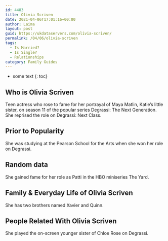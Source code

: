 ```yaml
---
id: 4483
title: Olivia Scriven
date: 2021-04-06T17:01:16+00:00
author: Laima
layout: post
guid: https://ukdataservers.com/olivia-scriven/
permalink: /04/06/olivia-scriven
tags:
  - Is Married?
  - Is Single?
  - Relationships
category: Family Guides
---
```


* some text
{: toc}


## Who is Olivia Scriven
                  
                  
                  
Teen actress who rose to fame for her portrayal of Maya Matlin, Katie&#8217;s little sister, on season 11 of the popular series Degrassi: The Next Generation. She reprised the role on Degrassi: Next Class.
                  
              
            
              
            
                
                
                
## Prior to Popularity
                  
                  
                  
She was studying at the Pearson School for the Arts when she won her role on Degrassi.
                  
              
            
              
            
                
                
                
## Random data
                  
                  
                  
She gained fame for her role as Patti in the HBO miniseries The Yard.
                  
              
            
              
            
                
                
                
## Family & Everyday Life of Olivia Scriven
                  
                  
                  
She has two brothers named Xavier and Quinn.
                  
              
            
              
            
                
                
                
## People Related With Olivia Scriven
                  
                  
                  
She played the on-screen younger sister of Chloe Rose on Degrassi.
                  
              
            
              
            
                
              
            
              
              
            
            
              
            
          
          
          